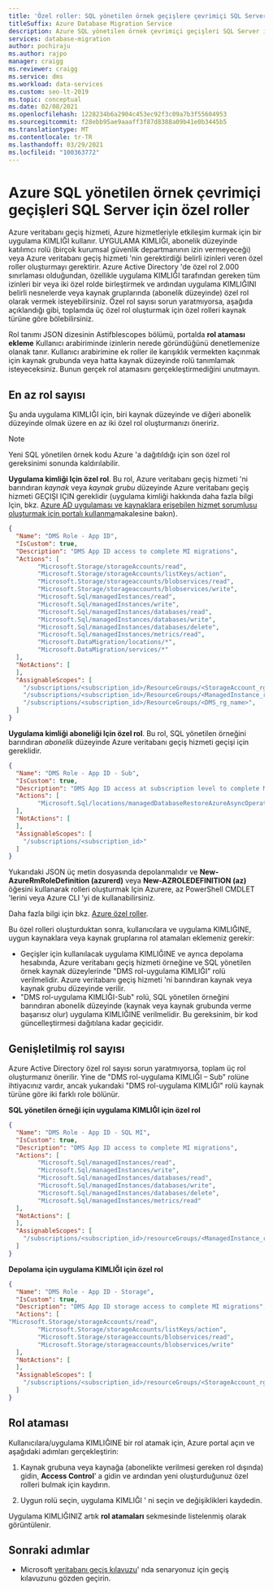 ```yaml
---
title: 'Özel roller: SQL yönetilen örnek geçişlere çevrimiçi SQL Server'
titleSuffix: Azure Database Migration Service
description: Azure SQL yönetilen örnek çevrimiçi geçişleri SQL Server için özel rolleri kullanmayı öğrenin.
services: database-migration
author: pochiraju
ms.author: rajpo
manager: craigg
ms.reviewer: craigg
ms.service: dms
ms.workload: data-services
ms.custom: seo-lt-2019
ms.topic: conceptual
ms.date: 02/08/2021
ms.openlocfilehash: 1228234b6a2904c453ec92f3c09a7b3f55604953
ms.sourcegitcommit: f28ebb95ae9aaaff3f87d8388a09b41e0b3445b5
ms.translationtype: MT
ms.contentlocale: tr-TR
ms.lasthandoff: 03/29/2021
ms.locfileid: "100363772"
---
```

# <a name="custom-roles-for-sql-server-to-azure-sql-managed-instance-online-migrations"></a>Azure SQL yönetilen örnek çevrimiçi geçişleri SQL Server için özel roller

Azure veritabanı geçiş hizmeti, Azure hizmetleriyle etkileşim kurmak için bir uygulama KIMLIĞI kullanır. UYGULAMA KIMLIĞI, abonelik düzeyinde katılımcı rolü (birçok kurumsal güvenlik departmanının izin vermeyeceği) veya Azure veritabanı geçiş hizmeti 'nin gerektirdiği belirli izinleri veren özel roller oluşturmayı gerektirir. Azure Active Directory 'de özel rol 2.000 sınırlaması olduğundan, özellikle uygulama KIMLIĞI tarafından gereken tüm izinleri bir veya iki özel rolde birleştirmek ve ardından uygulama KIMLIĞINI belirli nesnelerde veya kaynak gruplarında (abonelik düzeyinde) özel rol olarak vermek isteyebilirsiniz. Özel rol sayısı sorun yaratmıyorsa, aşağıda açıklandığı gibi, toplamda üç özel rol oluşturmak için özel rolleri kaynak türüne göre bölebilirsiniz.

Rol tanımı JSON dizesinin Astifblescopes bölümü, portalda **rol ataması ekleme** Kullanıcı arabiriminde izinlerin nerede göründüğünü denetlemenize olanak tanır. Kullanıcı arabirimine ek roller ile karışıklık vermekten kaçınmak için kaynak grubunda veya hatta kaynak düzeyinde rolü tanımlamak isteyeceksiniz. Bunun gerçek rol atamasını gerçekleştirmediğini unutmayın.

## <a name="minimum-number-of-roles"></a>En az rol sayısı

Şu anda uygulama KIMLIĞI için, biri kaynak düzeyinde ve diğeri abonelik düzeyinde olmak üzere en az iki özel rol oluşturmanızı öneririz.

> [!NOTE]
> Yeni SQL yönetilen örnek kodu Azure 'a dağıtıldığı için son özel rol gereksinimi sonunda kaldırılabilir.

**Uygulama kimliği Için özel rol**. Bu rol, Azure veritabanı geçiş hizmeti 'ni barındıran *kaynak* veya *kaynak grubu* düzeyinde Azure veritabanı geçiş hizmeti GEÇIŞI IÇIN gereklidir (uygulama kimliği hakkında daha fazla bilgi Için, bkz. [Azure AD uygulaması ve kaynaklara erişebilen hizmet sorumlusu oluşturmak için portalı kullanma](../active-directory/develop/howto-create-service-principal-portal.md)makalesine bakın).

```json
{
  "Name": "DMS Role - App ID",
  "IsCustom": true,
  "Description": "DMS App ID access to complete MI migrations",
  "Actions": [
        "Microsoft.Storage/storageAccounts/read",
        "Microsoft.Storage/storageAccounts/listKeys/action",
        "Microsoft.Storage/storageaccounts/blobservices/read",
        "Microsoft.Storage/storageaccounts/blobservices/write",
        "Microsoft.Sql/managedInstances/read",
        "Microsoft.Sql/managedInstances/write",
        "Microsoft.Sql/managedInstances/databases/read",
        "Microsoft.Sql/managedInstances/databases/write",
        "Microsoft.Sql/managedInstances/databases/delete",
        "Microsoft.Sql/managedInstances/metrics/read",
        "Microsoft.DataMigration/locations/*",
        "Microsoft.DataMigration/services/*"
  ],
  "NotActions": [
  ],
  "AssignableScopes": [
    "/subscriptions/<subscription_id>/ResourceGroups/<StorageAccount_rg_name>",
    "/subscriptions/<subscription_id>/ResourceGroups/<ManagedInstance_rg_name>",
    "/subscriptions/<subscription_id>/ResourceGroups/<DMS_rg_name>",
  ]
}
```

**Uygulama kimliği aboneliği Için özel rol**. Bu rol, SQL yönetilen örneğini barındıran *abonelik* düzeyinde Azure veritabanı geçiş hizmeti geçişi için gereklidir.

```json
{
  "Name": "DMS Role - App ID - Sub",
  "IsCustom": true,
  "Description": "DMS App ID access at subscription level to complete MI migrations",
  "Actions": [
        "Microsoft.Sql/locations/managedDatabaseRestoreAzureAsyncOperation/*"
  ],
  "NotActions": [
  ],
  "AssignableScopes": [
    "/subscriptions/<subscription_id>"
  ]
}
```

Yukarıdaki JSON üç metin dosyasında depolanmalıdır ve **New-AzureRmRoleDefinition (azurerd)** veya **New-AZROLEDEFINITION (az)** öğesini kullanarak rolleri oluşturmak Için Azurere, az PowerShell CMDLET 'lerini veya Azure CLI 'yi de kullanabilirsiniz.

Daha fazla bilgi için bkz. [Azure özel roller](../role-based-access-control/custom-roles.md).

Bu özel rolleri oluşturduktan sonra, kullanıcılara ve uygulama KIMLIĞINE, uygun kaynaklara veya kaynak gruplarına rol atamaları eklemeniz gerekir:

* Geçişler için kullanılacak uygulama KIMLIĞINE ve ayrıca depolama hesabında, Azure veritabanı geçiş hizmeti örneğine ve SQL yönetilen örnek kaynak düzeylerinde "DMS rol-uygulama KIMLIĞI" rolü verilmelidir. Azure veritabanı geçiş hizmeti 'ni barındıran kaynak veya kaynak grubu düzeyinde verilir.
* "DMS rol-uygulama KIMLIĞI-Sub" rolü, SQL yönetilen örneğini barındıran abonelik düzeyinde (kaynak veya kaynak grubunda verme başarısız olur) uygulama KIMLIĞINE verilmelidir. Bu gereksinim, bir kod güncelleştirmesi dağıtılana kadar geçicidir.

## <a name="expanded-number-of-roles"></a>Genişletilmiş rol sayısı

Azure Active Directory özel rol sayısı sorun yaratmıyorsa, toplam üç rol oluşturmanız önerilir. Yine de "DMS rol-uygulama KIMLIĞI – Sub" rolüne ihtiyacınız vardır, ancak yukarıdaki "DMS rol-uygulama KIMLIĞI" rolü kaynak türüne göre iki farklı role bölünür.

**SQL yönetilen örneği için uygulama KIMLIĞI için özel rol**

```json
{
  "Name": "DMS Role - App ID - SQL MI",
  "IsCustom": true,
  "Description": "DMS App ID access to complete MI migrations",
  "Actions": [
        "Microsoft.Sql/managedInstances/read",
        "Microsoft.Sql/managedInstances/write",
        "Microsoft.Sql/managedInstances/databases/read",
        "Microsoft.Sql/managedInstances/databases/write",
        "Microsoft.Sql/managedInstances/databases/delete",
        "Microsoft.Sql/managedInstances/metrics/read"
  ],
  "NotActions": [
  ],
  "AssignableScopes": [
    "/subscriptions/<subscription_id>/resourceGroups/<ManagedInstance_rg_name>"
  ]
}
```

**Depolama için uygulama KIMLIĞI için özel rol**

```json
{
  "Name": "DMS Role - App ID - Storage",
  "IsCustom": true,
  "Description": "DMS App ID storage access to complete MI migrations",
  "Actions": [
"Microsoft.Storage/storageAccounts/read",
        "Microsoft.Storage/storageAccounts/listKeys/action",
        "Microsoft.Storage/storageaccounts/blobservices/read",
        "Microsoft.Storage/storageaccounts/blobservices/write"
  ],
  "NotActions": [
  ],
  "AssignableScopes": [
    "/subscriptions/<subscription_id>/resourceGroups/<StorageAccount_rg_name>"
  ]
}
```

## <a name="role-assignment"></a>Rol ataması

Kullanıcılara/uygulama KIMLIĞINE bir rol atamak için, Azure portal açın ve aşağıdaki adımları gerçekleştirin:

1. Kaynak grubuna veya kaynağa (abonelikte verilmesi gereken rol dışında) gidin, **Access Control**' a gidin ve ardından yeni oluşturduğunuz özel rolleri bulmak için kaydırın.

2. Uygun rolü seçin, uygulama KIMLIĞI ' ni seçin ve değişiklikleri kaydedin.

  Uygulama KIMLIĞINIZ artık **rol atamaları** sekmesinde listelenmiş olarak görüntülenir.

## <a name="next-steps"></a>Sonraki adımlar

* Microsoft [veritabanı geçiş kılavuzu](https://datamigration.microsoft.com/)' nda senaryonuz için geçiş kılavuzunu gözden geçirin.
